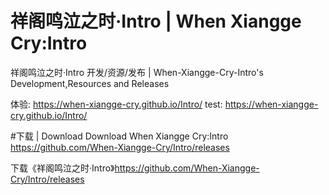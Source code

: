 # 祥阁鸣泣之时·Intro | When Xiangge Cry:Intro
祥阁鸣泣之时·Intro 开发/资源/发布 | When-Xiangge-Cry-Intro's Development,Resources and Releases

体验: https://when-xiangge-cry.github.io/Intro/
test: https://when-xiangge-cry.github.io/Intro/

#下载 | Download
Download When Xiangge Cry:Intro https://github.com/When-Xiangge-Cry/Intro/releases

下载《祥阁鸣泣之时·Intro》https://github.com/When-Xiangge-Cry/Intro/releases
